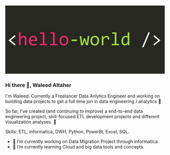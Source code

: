 ![](https://github.com/Waleed-Altaher/Waleed-Altaher/blob/main/111a218fa1455232512f17ee86d98eff.jpg)
### Hi there 👋, Waleed Altaher


I'm Waleed. Currently a Freelancer Data Anlytics Engineer and working on building data projects to get a full time jon in data engineering / analytics 🔨

So far, I've created (and continuing to improve) a end-to-end data engineering project, skill-focused ETL development projects and different visualization analyses. 🌱

Skills: ETL, informatica, DWH, Python, PowerBi, Excel, SQL.

- 🔭 I’m currently working on Data Migration Project through informatica  
- 🌱 I’m currently learning Cloud and big data tools and concepts 




